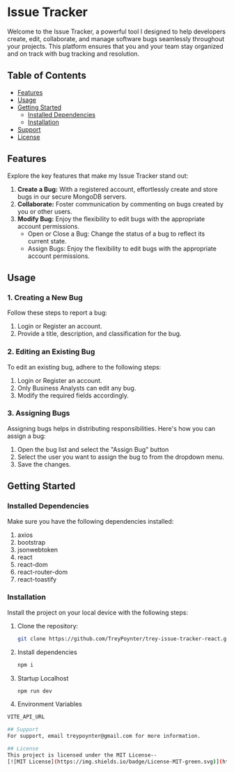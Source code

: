 # Issue Tracker

Welcome to the Issue Tracker, a powerful tool I designed to help developers create, edit, collaborate, 
and manage software bugs seamlessly throughout your projects. This platform ensures that you and your 
team stay organized and on track with bug tracking and resolution.

## Table of Contents
- [Features](#features)
- [Usage](#usage)
- [Getting Started](#getting-started)
  - [Installed Dependencies](#installed-dependencies)
  - [Installation](#installation)
- [Support](#support)
- [License](#license)


## Features
Explore the key features that make my Issue Tracker stand out:

1. **Create a Bug:** With a registered account, effortlessly create and store bugs in our secure MongoDB servers.
2. **Collaborate:** Foster communication by commenting on bugs created by you or other users.
3. **Modify Bug:** Enjoy the flexibility to edit bugs with the appropriate account permissions.
   - Open or Close a Bug: Change the status of a bug to reflect its current state.
   - Assign Bugs: Enjoy the flexibility to edit bugs with the appropriate account permissions.

## Usage

### 1. Creating a New Bug
Follow these steps to report a bug:
1. Login or Register an account.
2. Provide a title, description, and classification for the bug.

### 2. Editing an Existing Bug
To edit an existing bug, adhere to the following steps:
1. Login or Register an account.
2. Only Business Analysts can edit any bug.
3. Modify the required fields accordingly.

### 3. Assigning Bugs
Assigning bugs helps in distributing responsibilities. Here's how you can assign a bug:
1. Open the bug list and select the "Assign Bug" button
2. Select the user you want to assign the bug to from the dropdown menu.
3. Save the changes.

## Getting Started

### Installed Dependencies
Make sure you have the following dependencies installed:

1. axios
2. bootstrap
3. jsonwebtoken
4. react
5. react-dom
6. react-router-dom
7. react-toastify

### Installation
Install the project on your local device with the following steps:

1. Clone the repository:
   ```bash
   git clone https://github.com/TreyPoynter/trey-issue-tracker-react.git
2. Install dependencies
    ```bash
    npm i
3. Startup Localhost
    ```bash
    npm run dev
4. Environment Variables
  ```bash
  VITE_API_URL

## Support
For support, email treypoynter@gmail.com for more information.

## License
This project is licensed under the MIT License--
[![MIT License](https://img.shields.io/badge/License-MIT-green.svg)](https://choosealicense.com/licenses/mit/)
